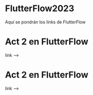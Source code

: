 # FlutterFlow2023
Aquí se pondrán los links de FlutterFlow

# Act 2 en FlutterFlow
  link --> 
  
# Act 2 en FlutterFlow
  link --> 
